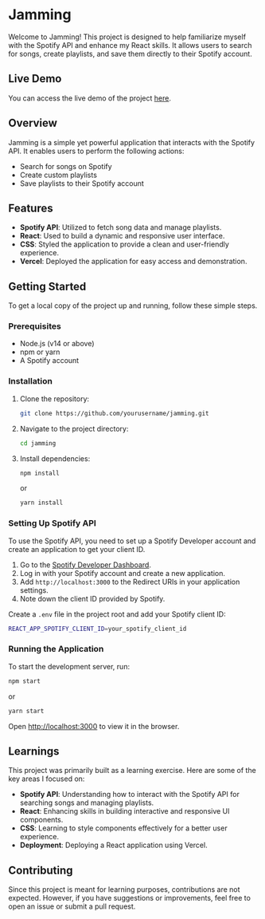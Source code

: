 # Jamming

Welcome to Jamming! This project is designed to help familiarize myself with the Spotify API and enhance my React skills. It allows users to search for songs, create playlists, and save them directly to their Spotify account.

## Live Demo

You can access the live demo of the project [here](https://jamming-2g3y.vercel.app/).

## Overview

Jamming is a simple yet powerful application that interacts with the Spotify API. It enables users to perform the following actions:

- Search for songs on Spotify
- Create custom playlists
- Save playlists to their Spotify account

## Features

- **Spotify API**: Utilized to fetch song data and manage playlists.
- **React**: Used to build a dynamic and responsive user interface.
- **CSS**: Styled the application to provide a clean and user-friendly experience.
- **Vercel**: Deployed the application for easy access and demonstration.

## Getting Started

To get a local copy of the project up and running, follow these simple steps.

### Prerequisites

- Node.js (v14 or above)
- npm or yarn
- A Spotify account

### Installation

1. Clone the repository:
    ```sh
    git clone https://github.com/yourusername/jamming.git
    ```
2. Navigate to the project directory:
    ```sh
    cd jamming
    ```
3. Install dependencies:
    ```sh
    npm install
    ```
    or
    ```sh
    yarn install
    ```

### Setting Up Spotify API

To use the Spotify API, you need to set up a Spotify Developer account and create an application to get your client ID.

1. Go to the [Spotify Developer Dashboard](https://developer.spotify.com/dashboard/applications).
2. Log in with your Spotify account and create a new application.
3. Add `http://localhost:3000` to the Redirect URIs in your application settings.
4. Note down the client ID provided by Spotify.

Create a `.env` file in the project root and add your Spotify client ID:
```sh
REACT_APP_SPOTIFY_CLIENT_ID=your_spotify_client_id
```

### Running the Application

To start the development server, run:
```sh
npm start
```
or
```sh
yarn start
```

Open [http://localhost:3000](http://localhost:3000) to view it in the browser.

## Learnings

This project was primarily built as a learning exercise. Here are some of the key areas I focused on:

- **Spotify API**: Understanding how to interact with the Spotify API for searching songs and managing playlists.
- **React**: Enhancing skills in building interactive and responsive UI components.
- **CSS**: Learning to style components effectively for a better user experience.
- **Deployment**: Deploying a React application using Vercel.

## Contributing

Since this project is meant for learning purposes, contributions are not expected. However, if you have suggestions or improvements, feel free to open an issue or submit a pull request.
